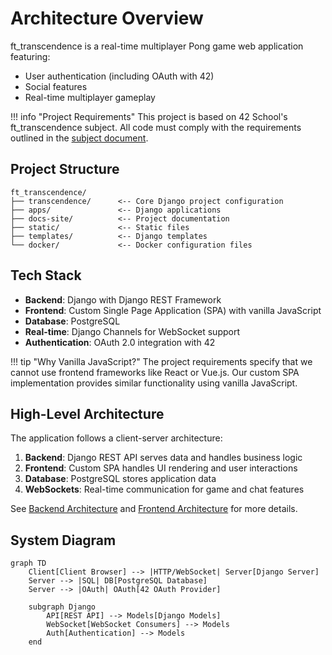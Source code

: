 # Architecture Overview

ft_transcendence is a real-time multiplayer Pong game web application featuring:

- User authentication (including OAuth with 42)
- Social features
- Real-time multiplayer gameplay

!!! info "Project Requirements"
    This project is based on 42 School's ft_transcendence subject. All code must comply with the requirements outlined in the [subject document](../requirements.md).

## Project Structure

```
ft_transcendence/
├── transcendence/      <-- Core Django project configuration
├── apps/               <-- Django applications
├── docs-site/          <-- Project documentation
├── static/             <-- Static files
├── templates/          <-- Django templates
└── docker/             <-- Docker configuration files
```

## Tech Stack

- **Backend**: Django with Django REST Framework
- **Frontend**: Custom Single Page Application (SPA) with vanilla JavaScript
- **Database**: PostgreSQL
- **Real-time**: Django Channels for WebSocket support
- **Authentication**: OAuth 2.0 integration with 42

!!! tip "Why Vanilla JavaScript?"
    The project requirements specify that we cannot use frontend frameworks like React or Vue.js. Our custom SPA implementation provides similar functionality using vanilla JavaScript.

## High-Level Architecture

The application follows a client-server architecture:

1. **Backend**: Django REST API serves data and handles business logic
2. **Frontend**: Custom SPA handles UI rendering and user interactions
3. **Database**: PostgreSQL stores application data
4. **WebSockets**: Real-time communication for game and chat features

See [Backend Architecture](backend.md) and [Frontend Architecture](frontend.md) for more details.

## System Diagram

```mermaid
graph TD
    Client[Client Browser] --> |HTTP/WebSocket| Server[Django Server]
    Server --> |SQL| DB[PostgreSQL Database]
    Server --> |OAuth| OAuth[42 OAuth Provider]

    subgraph Django
        API[REST API] --> Models[Django Models]
        WebSocket[WebSocket Consumers] --> Models
        Auth[Authentication] --> Models
    end
```
